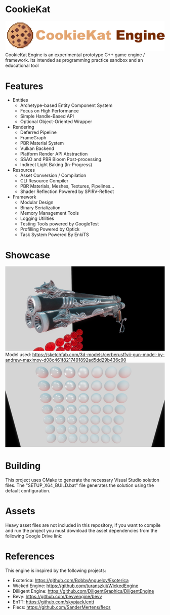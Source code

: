 # CookieKat
![CookieKat Engine Logo](Docs/CKE_Header_Logo.png)
CookieKat Engine is an experimental prototype C++ game engine / framework. Its intended as programming practice sandbox and an educational tool

# Features
* Entities
  * Archetype-based Entity Component System
  * Focus on High Performance
  * Simple Handle-Based API
  * Optional Object-Oriented Wrapper
* Rendering
  * Deferred Pipeline
  * FrameGraph
  * PBR Material System
  * Vulkan Backend
  * Platform Render API Abstraction
  * SSAO and PBR Bloom Post-processing.
  * Indirect Light Baking (In-Progress)
* Resources
  * Asset Conversion / Compilation
  * CLI Resource Compiler
  * PBR Materials, Meshes, Textures, Pipelines...
  * Shader Reflection Powered by SPIRV-Reflect
* Framework
  * Modular Design
  * Binary Serialization
  * Memory Management Tools
  * Logging Utilities
  * Testing Tools powered by GoogleTest
  * Profilling Powered by Optick
  * Task System Powered By EnkiTS

# Showcase
![CookieKat Engine Showcase Cerberus](Docs/CKE_Showcase_Cerberus.png)
Model used: https://sketchfab.com/3d-models/cerberusffvii-gun-model-by-andrew-maximov-d08c461f8217491892ad5dd29b436c90
![CookieKat Engine Showcase Spheres](Docs/CKE_Showcase_Spheres.png)

# Building
This project uses CMake to generate the necessary Visual Studio solution files. The "SETUP_X64_BUILD.bat" file generates the solution using the default configuration.

# Assets
Heavy asset files are not included in this repository, if you want to compile and run the project you must download the asset dependencies from the following Google Drive link: 

# References
This engine is inspired by the following projects:
* Exoterica: https://github.com/BobbyAnguelov/Esoterica
* Wicked Engine: https://github.com/turanszkij/WickedEngine
* Dilligent Engine: https://github.com/DiligentGraphics/DiligentEngine
* Bevy: https://github.com/bevyengine/bevy
* EnTT: https://github.com/skypjack/entt
* Flecs: https://github.com/SanderMertens/flecs

